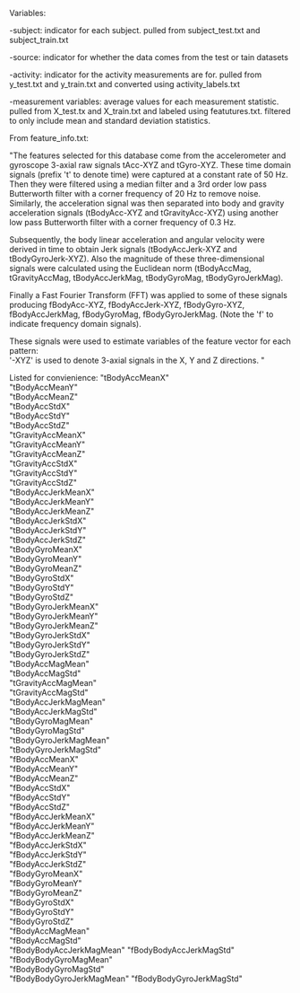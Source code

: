 Variables:

-subject: indicator for each subject. pulled from subject_test.txt and subject_train.txt

-source: indicator for whether the data comes from the test or tain datasets

-activity: indicator for the activity measurements are for. pulled from y_test.txt and y_train.txt and converted using activity_labels.txt

-measurement variables: average values for each measurement statistic. pulled from X_test.tx and X_train.txt and labeled using featutures.txt. filtered to only include mean and standard deviation statistics.

From feature_info.txt:

"The features selected for this database come from the accelerometer and gyroscope 3-axial raw signals tAcc-XYZ and tGyro-XYZ. These time domain signals (prefix 't' to denote time) were captured at a constant rate of 50 Hz. Then they were filtered using a median filter and a 3rd order low pass Butterworth filter with a corner frequency of 20 Hz to remove noise. Similarly, the acceleration signal was then separated into body and gravity acceleration signals (tBodyAcc-XYZ and tGravityAcc-XYZ) using another low pass Butterworth filter with a corner frequency of 0.3 Hz. 

Subsequently, the body linear acceleration and angular velocity were derived in time to obtain Jerk signals (tBodyAccJerk-XYZ and tBodyGyroJerk-XYZ). Also the magnitude of these three-dimensional signals were calculated using the Euclidean norm (tBodyAccMag, tGravityAccMag, tBodyAccJerkMag, tBodyGyroMag, tBodyGyroJerkMag). 

Finally a Fast Fourier Transform (FFT) was applied to some of these signals producing fBodyAcc-XYZ, fBodyAccJerk-XYZ, fBodyGyro-XYZ, fBodyAccJerkMag, fBodyGyroMag, fBodyGyroJerkMag. (Note the 'f' to indicate frequency domain signals). 

These signals were used to estimate variables of the feature vector for each pattern:  
'-XYZ' is used to denote 3-axial signals in the X, Y and Z directions.
"

Listed for convienience:
 "tBodyAccMeanX"           
"tBodyAccMeanY"            
"tBodyAccMeanZ"            
"tBodyAccStdX"            
"tBodyAccStdY"             
"tBodyAccStdZ"             
"tGravityAccMeanX"        
"tGravityAccMeanY"         
"tGravityAccMeanZ"         
"tGravityAccStdX"         
"tGravityAccStdY"          
"tGravityAccStdZ"          
"tBodyAccJerkMeanX"       
"tBodyAccJerkMeanY"        
"tBodyAccJerkMeanZ"        
"tBodyAccJerkStdX"        
"tBodyAccJerkStdY"         
"tBodyAccJerkStdZ"         
"tBodyGyroMeanX"          
"tBodyGyroMeanY"           
"tBodyGyroMeanZ"           
"tBodyGyroStdX"           
"tBodyGyroStdY"            
"tBodyGyroStdZ"            
"tBodyGyroJerkMeanX"      
"tBodyGyroJerkMeanY"       
"tBodyGyroJerkMeanZ"       
"tBodyGyroJerkStdX"       
"tBodyGyroJerkStdY"        
"tBodyGyroJerkStdZ"        
"tBodyAccMagMean"         
"tBodyAccMagStd"           
"tGravityAccMagMean"       
"tGravityAccMagStd"       
"tBodyAccJerkMagMean"      
"tBodyAccJerkMagStd"       
"tBodyGyroMagMean"        
"tBodyGyroMagStd"          
"tBodyGyroJerkMagMean"     
"tBodyGyroJerkMagStd"     
"fBodyAccMeanX"            
"fBodyAccMeanY"            
"fBodyAccMeanZ"           
"fBodyAccStdX"             
"fBodyAccStdY"             
"fBodyAccStdZ"            
"fBodyAccJerkMeanX"        
"fBodyAccJerkMeanY"        
"fBodyAccJerkMeanZ"       
"fBodyAccJerkStdX"         
"fBodyAccJerkStdY"         
"fBodyAccJerkStdZ"        
"fBodyGyroMeanX"           
"fBodyGyroMeanY"           
"fBodyGyroMeanZ"          
"fBodyGyroStdX"            
"fBodyGyroStdY"            
"fBodyGyroStdZ"           
"fBodyAccMagMean"          
"fBodyAccMagStd"           
"fBodyBodyAccJerkMagMean" 
"fBodyBodyAccJerkMagStd"   
"fBodyBodyGyroMagMean"     
"fBodyBodyGyroMagStd"     
"fBodyBodyGyroJerkMagMean" 
"fBodyBodyGyroJerkMagStd" 

